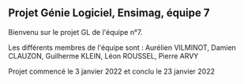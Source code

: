 ## Projet Génie Logiciel, Ensimag, équipe 7

Bienvenu sur le projet GL de l'équipe n°7.

Les différents membres de l'équipe sont : Aurélien VILMINOT, Damien CLAUZON, Guilherme KLEIN, Léon ROUSSEL, Pierre ARVY 

Projet commencé le 3 janvier 2022 et conclu le 23 janvier 2022
